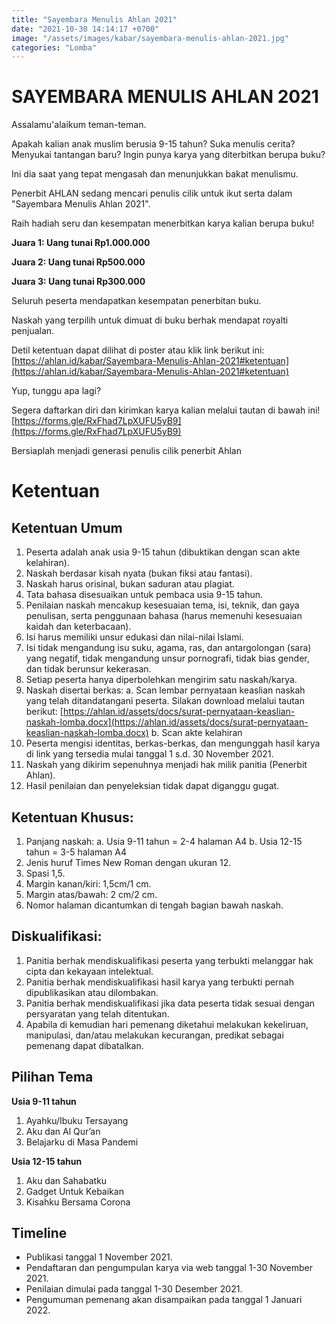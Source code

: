 ```yaml
---
title: "Sayembara Menulis Ahlan 2021"
date: "2021-10-30 14:14:17 +0700"
image: "/assets/images/kabar/sayembara-menulis-ahlan-2021.jpg"
categories: "Lomba"
---
```


# SAYEMBARA MENULIS AHLAN 2021

Assalamu'alaikum teman-teman.

Apakah kalian anak muslim berusia 9-15 tahun?
Suka menulis cerita?
Menyukai tantangan baru?
Ingin punya karya yang diterbitkan berupa buku?

Ini dia saat yang tepat mengasah dan menunjukkan bakat menulismu. 

Penerbit AHLAN sedang mencari penulis cilik untuk ikut serta dalam "Sayembara Menulis Ahlan 2021".

Raih hadiah seru dan kesempatan menerbitkan karya kalian berupa buku!
   
**Juara 1: Uang tunai Rp1.000.000** 

**Juara 2: Uang tunai Rp500.000**

**Juara 3: Uang tunai Rp300.000**

Seluruh peserta mendapatkan kesempatan penerbitan buku.

Naskah yang terpilih untuk dimuat di buku berhak mendapat royalti penjualan.

Detil ketentuan dapat dilihat di poster atau klik link berikut ini:
[https://ahlan.id/kabar/Sayembara-Menulis-Ahlan-2021#ketentuan](https://ahlan.id/kabar/Sayembara-Menulis-Ahlan-2021#ketentuan)


Yup, tunggu apa lagi?

Segera daftarkan diri dan kirimkan karya kalian melalui tautan di bawah ini!
[https://forms.gle/RxFhad7LpXUFU5yB9](https://forms.gle/RxFhad7LpXUFU5yB9)

Bersiaplah menjadi generasi penulis cilik penerbit Ahlan

# Ketentuan
## Ketentuan Umum


1. Peserta adalah anak usia 9-15 tahun (dibuktikan dengan scan akte kelahiran).
1. Naskah berdasar kisah nyata (bukan fiksi atau fantasi).
1. Naskah harus orisinal, bukan saduran atau plagiat.
1. Tata bahasa disesuaikan untuk pembaca usia 9-15 tahun.
1. Penilaian naskah mencakup kesesuaian tema, isi, teknik, dan gaya penulisan, serta penggunaan bahasa (harus memenuhi kesesuaian kaidah dan keterbacaan).
1. Isi harus memiliki unsur edukasi dan nilai-nilai Islami. 
1. Isi tidak mengandung isu suku, agama, ras, dan antargolongan (sara) yang negatif, tidak mengandung unsur pornografi, tidak bias gender, dan tidak berunsur kekerasan.
1. Setiap peserta hanya diperbolehkan mengirim satu naskah/karya.
1. Naskah disertai berkas:
    a. Scan lembar pernyataan keaslian naskah yang telah ditandatangani peserta. Silakan download melalui tautan berikut: [https://ahlan.id/assets/docs/surat-pernyataan-keaslian-naskah-lomba.docx](https://ahlan.id/assets/docs/surat-pernyataan-keaslian-naskah-lomba.docx)
    b. Scan akte kelahiran
1. Peserta mengisi identitas, berkas-berkas, dan mengunggah hasil karya di link yang tersedia mulai tanggal 1 s.d. 30 November 2021. 
1. Naskah yang dikirim sepenuhnya menjadi hak milik panitia (Penerbit Ahlan).
1. Hasil penilaian dan penyeleksian tidak dapat diganggu gugat.
       
## Ketentuan Khusus:

1. Panjang naskah:
    a. Usia 9-11 tahun = 2-4 halaman A4
    b. Usia 12-15 tahun = 3-5 halaman A4
2. Jenis huruf Times New Roman dengan ukuran 12.
3. Spasi 1,5.
4. Margin kanan/kiri: 1,5cm/1 cm.
5. Margin atas/bawah: 2 cm/2 cm.
6. Nomor halaman dicantumkan di tengah bagian bawah naskah.

## Diskualifikasi:
1. Panitia berhak mendiskualifikasi peserta yang terbukti melanggar hak cipta dan kekayaan intelektual.
2. Panitia berhak mendiskualifikasi hasil karya yang terbukti pernah dipublikasikan atau dilombakan.
3. Panitia berhak mendiskualifikasi jika data peserta tidak sesuai dengan persyaratan yang telah ditentukan.
4. Apabila di kemudian hari pemenang diketahui melakukan kekeliruan, manipulasi, dan/atau melakukan kecurangan, predikat sebagai pemenang dapat dibatalkan.

## Pilihan Tema
**Usia 9-11 tahun**
1. Ayahku/Ibuku Tersayang
2. Aku dan Al Qur’an
3. Belajarku di Masa Pandemi

**Usia 12-15 tahun**
1. Aku dan Sahabatku
2. Gadget Untuk Kebaikan
3. Kisahku Bersama Corona

## Timeline
- Publikasi tanggal 1 November 2021.
- Pendaftaran dan pengumpulan karya via web tanggal 1-30 November 2021.
- Penilaian dimulai pada tanggal 1-30 Desember 2021.
- Pengumuman pemenang akan disampaikan pada tanggal 1 Januari 2022.
